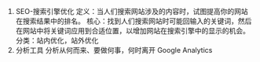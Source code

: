 1. SEO-搜索引擎优化
定义：当人们搜索网站涉及的内容时，试图提高你的网站在搜索结果中的排名。
核心：找到人们搜索网站时可能回输入的关键词，然后在网站中将关键词应用到合适位置，以增加网站在搜索引擎中的显示的机会。
分类：站内优化，站外优化
2. 分析工具
分析从何而来、要做何事，何时离开
Google Analytics